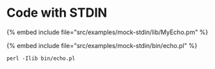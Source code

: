 # Code with STDIN


{% embed include file="src/examples/mock-stdin/lib/MyEcho.pm" %}

{% embed include file="src/examples/mock-stdin/bin/echo.pl" %}

```
perl -Ilib bin/echo.pl
```


